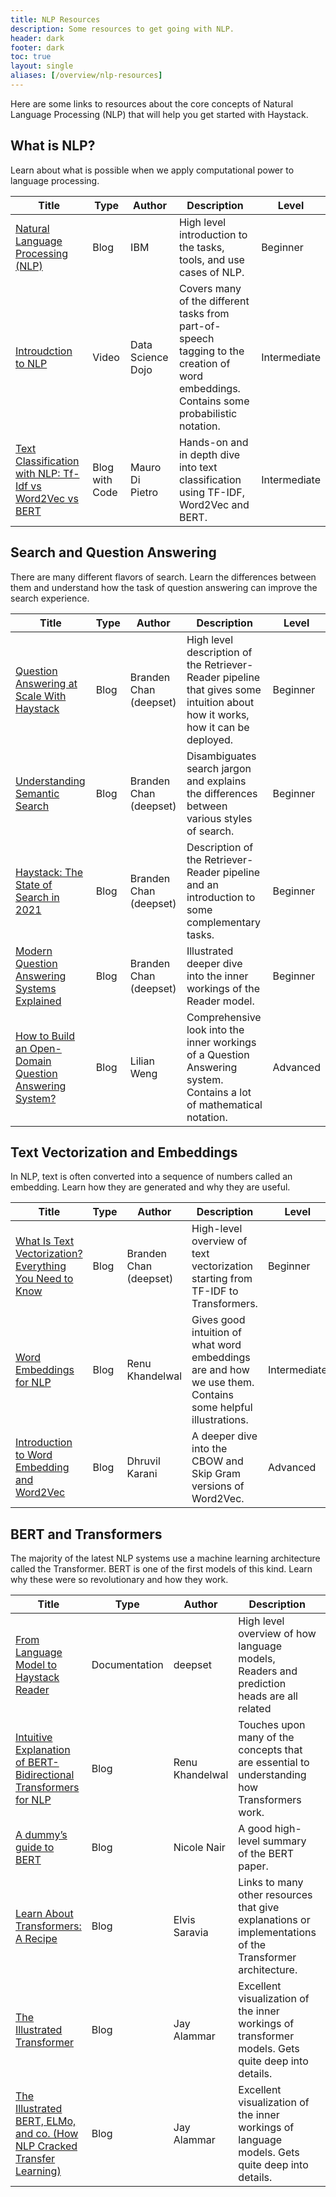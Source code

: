 ```yaml
---
title: NLP Resources
description: Some resources to get going with NLP.
header: dark
footer: dark
toc: true
layout: single
aliases: [/overview/nlp-resources]
---
```


Here are some links to resources about the core concepts of Natural Language Processing (NLP)
that will help you get started with Haystack.

## What is NLP?

Learn about what is possible when we apply computational power to language processing.

<div class="styled-table">

| Title                                                                                                                                                           | Type           | Author            | Description                                                                                                                              | Level        |
| --------------------------------------------------------------------------------------------------------------------------------------------------------------- | -------------- | ----------------- | ---------------------------------------------------------------------------------------------------------------------------------------- | ------------ |
| [Natural Language Processing (NLP)](https://www.ibm.com/cloud/learn/natural-language-processing#toc-nlp-tasks-K4EAXccS)                                         | Blog           | IBM               | High level introduction to the tasks, tools, and use cases of NLP.                                                                       | Beginner     |
| [Introudction to NLP](https://www.youtube.com/watch?v=s5zuplW8ua8)                                                                                              | Video          | Data Science Dojo | Covers many of the different tasks from part-of-speech tagging to the creation of word embeddings. Contains some probabilistic notation. | Intermediate |
| [Text Classification with NLP: Tf-Idf vs Word2Vec vs BERT](https://towardsdatascience.com/text-classification-with-nlp-tf-idf-vs-word2vec-vs-bert-41ff868d1794) | Blog with Code | Mauro Di Pietro   | Hands-on and in depth dive into text classification using TF-IDF, Word2Vec and BERT.                                                     | Intermediate |

</div>

## Search and Question Answering

There are many different flavors of search.
Learn the differences between them and understand how the task of question answering can improve the search experience.

<div class="styled-table">

| Title                                                                                                                  | Type | Author                 | Description                                                                                                                   | Level    |
| ---------------------------------------------------------------------------------------------------------------------- | ---- | ---------------------- | ----------------------------------------------------------------------------------------------------------------------------- | -------- |
| [Question Answering at Scale With Haystack](https://www.deepset.ai/blog/haystack-question-answering-at-scale)          | Blog | Branden Chan (deepset) | High level description of the Retriever-Reader pipeline that gives some intuition about how it works, how it can be deployed. | Beginner |
| [Understanding Semantic Search](https://www.deepset.ai/blog/understanding-semantic-search)                             | Blog | Branden Chan (deepset) | Disambiguates search jargon and explains the differences between various styles of search.                                    | Beginner |
| [Haystack: The State of Search in 2021](https://www.deepset.ai/blog/haystack-the-state-of-search-in-2021)              | Blog | Branden Chan (deepset) | Description of the Retriever-Reader pipeline and an introduction to some complementary tasks.                                 | Beginner |
| [Modern Question Answering Systems Explained](https://www.deepset.ai/blog/modern-question-answering-systems-explained) | Blog | Branden Chan (deepset) | Illustrated deeper dive into the inner workings of the Reader model.                                                          | Beginner |
| [How to Build an Open-Domain Question Answering System?](https://lilianweng.github.io/posts/2020-10-29-odqa/)          | Blog | Lilian Weng            | Comprehensive look into the inner workings of a Question Answering system. Contains a lot of mathematical notation.           | Advanced |

</div>

## Text Vectorization and Embeddings

In NLP, text is often converted into a sequence of numbers called an embedding.
Learn how they are generated and why they are useful.

<div class="styled-table">

| Title                                                                                                                                  | Type | Author                 | Description                                                                                                | Level        |
| -------------------------------------------------------------------------------------------------------------------------------------- | ---- | ---------------------- | ---------------------------------------------------------------------------------------------------------- | ------------ |
| [What Is Text Vectorization? Everything You Need to Know](https://www.deepset.ai/blog/what-is-text-vectorization-in-nlp)               | Blog | Branden Chan (deepset) | High-level overview of text vectorization starting from TF-IDF to Transformers.                            | Beginner     |
| [Word Embeddings for NLP](https://towardsdatascience.com/word-embeddings-for-nlp-5b72991e01d4)                                         | Blog | Renu Khandelwal        | Gives good intuition of what word embeddings are and how we use them. Contains some helpful illustrations. | Intermediate |
| [Introduction to Word Embedding and Word2Vec](https://towardsdatascience.com/introduction-to-word-embedding-and-word2vec-652d0c2060fa) | Blog | Dhruvil Karani         | A deeper dive into the CBOW and Skip Gram versions of Word2Vec.                                            | Advanced     |

</div>

## BERT and Transformers

The majority of the latest NLP systems use a machine learning architecture called the Transformer.
BERT is one of the first models of this kind.
Learn why these were so revolutionary and how they work.

<div class="styled-table">

| Title                                                                                                                                                                             | Type          | Author          | Description                                                                                              | Level        |
| --------------------------------------------------------------------------------------------------------------------------------------------------------------------------------- | ------------- | --------------- | -------------------------------------------------------------------------------------------------------- | ------------ |
| [From Language Model to Haystack Reader](/pipeline_nodes/reader#deeper-dive-from-language-model-to-haystack-reader)                                                               | Documentation | deepset         | High level overview of how language models, Readers and prediction heads are all related                 | Beginner     |
| [Intuitive Explanation of BERT- Bidirectional Transformers for NLP](https://towardsdatascience.com/intuitive-explanation-of-bert-bidirectional-transformers-for-nlp-cdc1efc69c1e) | Blog          | Renu Khandelwal | Touches upon many of the concepts that are essential to understanding how Transformers work.             | Beginner     |
| [A dummy’s guide to BERT](https://medium.com/swlh/bert-139acce0592d)                                                                                                              | Blog          | Nicole Nair     | A good high-level summary of the BERT paper.                                                             | Beginner     |
| [Learn About Transformers: A Recipe](https://elvissaravia.substack.com/p/learn-about-transformers-a-recipe?s=r)                                                                   | Blog          | Elvis Saravia   | Links to many other resources that give explanations or implementations of the Transformer architecture. | Intermediate |
| [The Illustrated Transformer](https://jalammar.github.io/illustrated-transformer/)                                                                                                | Blog          | Jay Alammar     | Excellent visualization of the inner workings of transformer models. Gets quite deep into details.       | Advanced     |
| [The Illustrated BERT, ELMo, and co. (How NLP Cracked Transfer Learning)](https://jalammar.github.io/illustrated-bert/)                                                           | Blog          | Jay Alammar     | Excellent visualization of the inner workings of language models. Gets quite deep into details.          | Advanced     |

</div>
